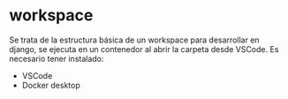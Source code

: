 # workspace
Se trata de la estructura básica de un workspace para desarrollar en django, se ejecuta en un contenedor al abrir la carpeta desde VSCode. Es necesario tener instalado:
- VSCode
- Docker desktop
